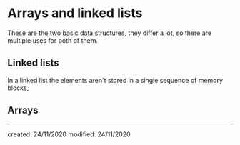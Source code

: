 # Arrays and linked lists
These are the two basic data structures, they differ a lot, so there are multiple uses for both of them.

## Linked lists
In a linked list the elements aren't stored in a single sequence of memory blocks,

## Arrays


---

created: 24/11/2020
modified: 24/11/2020
